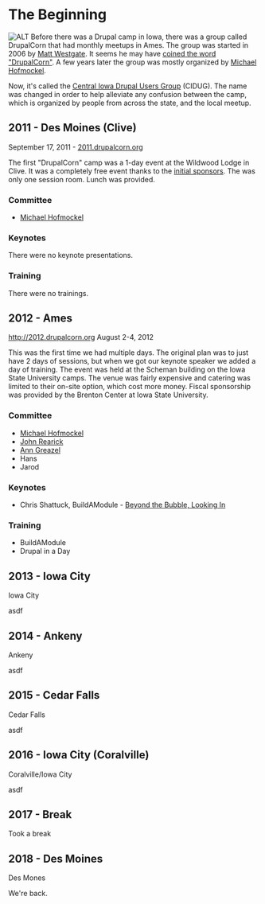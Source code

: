 # The Beginning
![ALT](drupalcornguy.jpg)
Before there was a Drupal camp in Iowa, there was a group called DrupalCorn that had monthly meetups in Ames. The group was started in 2006 by [Matt Westgate](https://www.drupal.org/user/2275). It seems he may have [coined the word "DrupalCorn"](https://groups.drupal.org/node/1814). A few years later the group was mostly organized by [Michael Hofmockel](https://www.drupal.org/user/20694).

 Now, it's called the [Central Iowa Drupal Users Group](https://groups.drupal.org/iowa) (CIDUG). The name was changed in order to help alleviate any confusion between the camp, which is organized by people from across the state, and the local meetup.
## 2011 - Des Moines (Clive)
September 17, 2011 - [2011.drupalcorn.org](http://2011.drupalcorn.org)

The first "DrupalCorn" camp was a 1-day event at the Wildwood Lodge in Clive. It was a completely free event thanks to the [initial sponsors](http://2011.drupalcorn.org/archive/2011/sponsors.html). The was only one session room. Lunch was provided.

### Committee
 - [Michael Hofmockel](https://www.drupal.org/user/20694)

### Keynotes
There were no keynote presentations.

### Training
There were no trainings.

## 2012 - Ames
http://2012.drupalcorn.org
August 2-4, 2012

This was the first time we had multiple days. The original plan was to just have 2 days of sessions, but when we got our keynote speaker we added a day of training. The event was held at the Scheman building on the Iowa State University camps. The venue was fairly expensive and catering was limited to their on-site option, which cost more money. Fiscal sponsorship was provided by the Brenton Center at Iowa State University.

### Committee
- [Michael Hofmockel](https://www.drupal.org/user/20694)
- [John Rearick](https://www.druapl.org/u/jrearick)
- [Ann Greazel](#)
- Hans
- Jarod

### Keynotes
- Chris Shattuck, BuildAModule - [Beyond the Bubble, Looking In](http://2012.drupalcorn.org/archive/2012/content/keynote-chris-shattuck-palmer-room.html)

### Training
- BuildAModule
- Drupal in a Day

## 2013 - Iowa City
Iowa City

asdf
## 2014 - Ankeny
Ankeny

asdf
## 2015 - Cedar Falls
Cedar Falls

asdf
## 2016 - Iowa City (Coralville)
Coralville/Iowa City

asdf
## 2017 - Break

Took a break
## 2018 - Des Moines
Des Mones

We're back.
